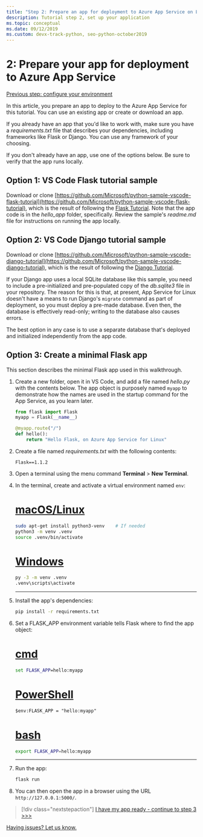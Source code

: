 ```yaml
---
title: "Step 2: Prepare an app for deployment to Azure App Service on Linux from Visual Studio Code"
description: Tutorial step 2, set up your application
ms.topic: conceptual
ms.date: 09/12/2019
ms.custom: devx-track-python, seo-python-october2019
---
```


# 2: Prepare your app for deployment to Azure App Service

[Previous step: configure your environment](tutorial-deploy-app-service-on-linux-01.md)

In this article, you prepare an app to deploy to the Azure App Service for this tutorial. You can use an existing app or create or download an app.

If you already have an app that you'd like to work with, make sure you have a *requirements.txt* file that describes your dependencies, including frameworks like Flask or Django. You can use any framework of your choosing.

If you don't already have an app, use one of the options below. Be sure to verify that the app runs locally.

## Option 1: VS Code Flask tutorial sample

Download or clone [https://github.com/Microsoft/python-sample-vscode-flask-tutorial](https://github.com/Microsoft/python-sample-vscode-flask-tutorial), which is the result of following the [Flask Tutorial](https://code.visualstudio.com/docs/python/tutorial-flask). Note that the app code is in the *hello_app* folder, specifically. Review the sample's *readme.md* file for instructions on running the app locally.

## Option 2: VS Code Django tutorial sample

Download or clone [https://github.com/Microsoft/python-sample-vscode-django-tutorial](https://github.com/Microsoft/python-sample-vscode-django-tutorial), which is the result of following the [Django Tutorial](https://code.visualstudio.com/docs/python/tutorial-django).

If your Django app uses a local SQLite database like this sample, you need to include a pre-initialized and pre-populated copy of the *db.sqlite3* file in your repository. The reason for this is that, at present, App Service for Linux doesn't have a means to run Django's `migrate` command as part of deployment, so you must deploy a pre-made database. Even then, the database is effectively read-only; writing to the database also causes errors.

The best option in any case is to use a separate database that's deployed and initialized independently from the app code.

## Option 3: Create a minimal Flask app

This section describes the minimal Flask app used in this walkthrough.

1. Create a new folder, open it in VS Code, and add a file named *hello.py* with the contents below. The app object is purposely named `myapp` to demonstrate how the names are used in the startup command for the App Service, as you learn later.

    ```python
    from flask import Flask
    myapp = Flask(__name__)

    @myapp.route("/")
    def hello():
        return "Hello Flask, on Azure App Service for Linux"
    ```

1. Create a file named *requirements.txt* with the following contents:

    ```text
    Flask==1.1.2
    ```

1. Open a terminal using the menu command **Terminal** > **New Terminal**.

1. In the terminal, create and activate a virtual environment named `env`:

    # [macOS/Linux](#tab/linux)

    ```bash
    sudo apt-get install python3-venv    # If needed
    python3 -m venv .venv
    source .venv/bin/activate
    ```

    # [Windows](#tab/windows)

    ```cmd
    py -3 -m venv .venv
    .venv\scripts\activate
    ```

    ---

1. Install the app's dependencies:

    ```cmd
    pip install -r requirements.txt
    ```

1. Set a FLASK_APP environment variable tells Flask where to find the app object:

    # [cmd](#tab/cmd)

    ```cmd
    set FLASK_APP=hello:myapp
    ```

    # [PowerShell](#tab/powershell)

    ```ps
    $env:FLASK_APP = "hello:myapp"
    ```

   # [bash](#tab/bash)

    ```bash
    export FLASK_APP=hello:myapp
    ```

    ---

1. Run the app:

    ```cmd
    flask run
    ```

1. You can then open the app in a browser using the URL `http://127.0.0.1:5000/`.

> [!div class="nextstepaction"]
> [I have my app ready - continue to step 3 >>>](tutorial-deploy-app-service-on-linux-03.md)

[Having issues? Let us know.](https://aka.ms/FlaskVSCQuickstartHelp)
